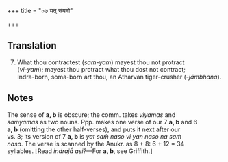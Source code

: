 +++
title = "०७ यत् संयमो"

+++
## Translation
7. What thou contractest (*sam-yam*) mayest thou not protract  
(*vi-yam*); mayest thou protract what thou dost not contract;  
Indra-born, soma-born art thou, an Atharvan tiger-crusher (*-jámbhana*).

## Notes
The sense of **a, b** is obscure; the comm. takes *viyamas* and  
*saṁyamas* as two nouns. Ppp. makes one verse of our 7 **a, b** and 6  
**a, b** (omitting the other half-verses), and puts it next after our  
vs. 3; its version of 7 **a, b** is *yat saṁ naso vi yan naso na saṁ  
nasa*. The verse is scanned by the Anukr. as 8 + 8: 6 + 12 = 34  
syllables. ⌊Read *indrajā́ asi?*—For **a, b**, see Griffith.⌋
